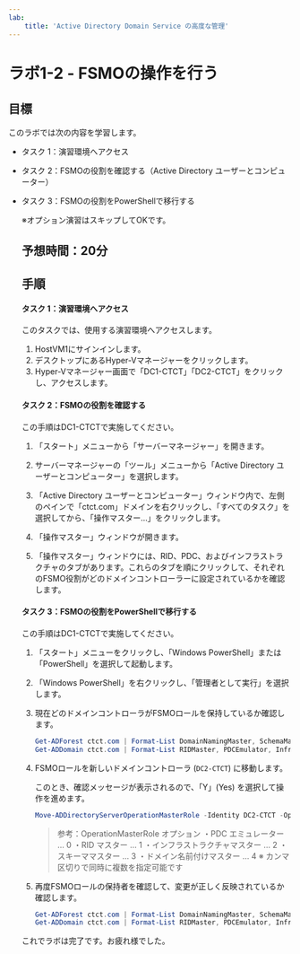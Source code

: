 ```yaml
---
lab:
    title: 'Active Directory Domain Service の高度な管理'
---
```


# ラボ1-2  - FSMOの操作を行う

## 目標

このラボでは次の内容を学習します。

- タスク 1：演習環境へアクセス

- タスク 2：FSMOの役割を確認する（Active Directory ユーザーとコンピューター）

- タスク 3：FSMOの役割をPowerShellで移行する

  ※オプション演習はスキップしてOKです。

  

  ## 予想時間：20分

  

  ## 手順

  #### タスク 1：演習環境へアクセス

  このタスクでは、使用する演習環境へアクセスします。

  1. HostVM1にサインインします。
  1. デスクトップにあるHyper-Vマネージャーをクリックします。
  1. Hyper-Vマネージャー画面で「DC1-CTCT」「DC2-CTCT」をクリックし、アクセスします。

  

  #### タスク 2：FSMOの役割を確認する

  この手順はDC1-CTCTで実施してください。

  1. 「スタート」メニューから「サーバーマネージャー」を開きます。

  1. サーバーマネージャーの「ツール」メニューから「Active Directory ユーザーとコンピューター」を選択します。

  1. 「Active Directory ユーザーとコンピューター」ウィンドウ内で、左側のペインで「ctct.com」ドメインを右クリックし、「すべてのタスク」を選択してから、「操作マスター...」をクリックします。

  1. 「操作マスター」ウィンドウが開きます。

  1. 「操作マスター」ウィンドウには、RID、PDC、およびインフラストラクチャのタブがあります。これらのタブを順にクリックして、それぞれのFSMO役割がどのドメインコントローラーに設定されているかを確認します。

  

  #### タスク 3：FSMOの役割をPowerShellで移行する

  この手順はDC1-CTCTで実施してください。

  1. 「スタート」メニューをクリックし、「Windows PowerShell」または「PowerShell」を選択して起動します。

  1. 「Windows PowerShell」を右クリックし、「管理者として実行」を選択します。

  1. 現在どのドメインコントローラがFSMOロールを保持しているか確認します。

     ```powershell
     Get-ADForest ctct.com | Format-List DomainNamingMaster, SchemaMaster
     Get-ADDomain ctct.com | Format-List RIDMaster, PDCEmulator, InfrastructureMaster
     ```

  1. FSMOロールを新しいドメインコントローラ (`DC2-CTCT`) に移動します。

     このとき、確認メッセージが表示されるので、「Y」(Yes) を選択して操作を進めます。

     ```powershell
     Move-ADDirectoryServerOperationMasterRole -Identity DC2-CTCT -OperationMasterRole 0,1,2,3,4
     ```

     >参考：OperationMasterRole オプション
     >・PDC エミュレーター … 0
     >・RID マスター … 1
     >・インフラストラクチャマスター … 2
     >・スキーママスター … 3
     >・ドメイン名前付けマスター … 4
     >※ カンマ区切りで同時に複数を指定可能です

  1. 再度FSMOロールの保持者を確認して、変更が正しく反映されているか確認します。

     ```powershell
     Get-ADForest ctct.com | Format-List DomainNamingMaster, SchemaMaster
     Get-ADDomain ctct.com | Format-List RIDMaster, PDCEmulator, InfrastructureMaster
     ```

     

  これでラボは完了です。お疲れ様でした。
